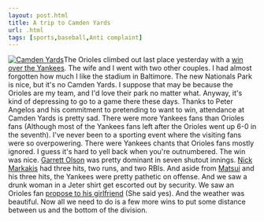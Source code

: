 ```yaml
---
layout: post.html
title: A trip to Camden Yards
url: .html
tags: [sports,baseball,Anti complaint]
---
```

[![Camden Yards](http://farm3.static.flickr.com/2196/2525690937_d9202752d1_m.jpg)](http://www.flickr.com/photos/thetejon/2525690937/)The Orioles climbed out last place yesterday with a [win over the Yankees](http://sports.espn.go.com/mlb/recap?gameId=280526101). The wife and I went with two other couples. I had almost forgotten how much I like the stadium in Baltimore. The new Nationals Park is nice, but it's no Camden Yards. I suppose that may be because the Orioles are my team, and I'd love their park no matter what. Anyway, it's kind of depressing to go to a game there these days. Thanks to Peter Angelos and his commitment to pretending to want to win, attendance at Camden Yards is pretty sad. There were more Yankees fans than Orioles fans (Although most of the Yankees fans left after the Orioles went up 6-0 in the seventh). I've never been to a sporting event where the visiting fans were so overpowering. There were Yankees chants that Orioles fans mostly ignored. I guess it's hard to yell back when you're outnumbered. The win was nice. [Garrett Olson](http://www.baseball-reference.com/o/olsonga01.shtml) was pretty dominant in seven shutout innings. [Nick Markakis](http://www.baseball-reference.com/m/markani01.shtml) had three hits, two runs, and two RBIs. And aside from [Matsui](http://www.baseball-reference.com/m/matsuhi01.shtml) and his three hits, the Yankees were pretty pathetic on offense. And we saw a drunk woman in a Jeter shirt get escorted out by security. We saw an Orioles fan [propose to his girlfriend](http://flickr.com/photos/thetejon/2526492230/) (She said yes). And the weather was beautiful. Now all we need to do is a few more wins to put some distance between us and the bottom of the division.
